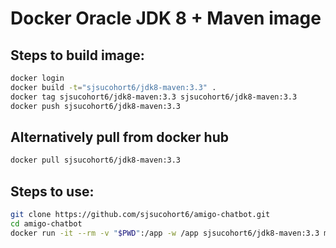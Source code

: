# Docker Oracle JDK 8 + Maven image

## Steps to build image:
```bash
docker login
docker build -t="sjsucohort6/jdk8-maven:3.3" .
docker tag sjsucohort6/jdk8-maven:3.3 sjsucohort6/jdk8-maven:3.3
docker push sjsucohort6/jdk8-maven:3.3
```

## Alternatively pull from docker hub
```bash
docker pull sjsucohort6/jdk8-maven:3.3
```

## Steps to use:
```bash
git clone https://github.com/sjsucohort6/amigo-chatbot.git
cd amigo-chatbot
docker run -it --rm -v "$PWD":/app -w /app sjsucohort6/jdk8-maven:3.3 mvn clean install -DskipTests
```

